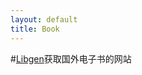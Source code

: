 ```yaml
---
layout: default
title: Book
---
```

#[Libgen](http://faith.freeonsciencelibraryguide.com/)获取国外电子书的网站